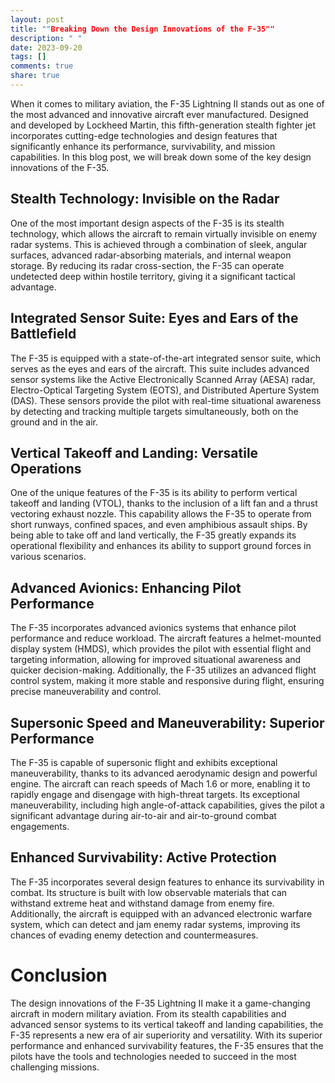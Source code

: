 ```yaml
---
layout: post
title: ""Breaking Down the Design Innovations of the F-35""
description: " "
date: 2023-09-20
tags: []
comments: true
share: true
---
```


When it comes to military aviation, the F-35 Lightning II stands out as one of the most advanced and innovative aircraft ever manufactured. Designed and developed by Lockheed Martin, this fifth-generation stealth fighter jet incorporates cutting-edge technologies and design features that significantly enhance its performance, survivability, and mission capabilities. In this blog post, we will break down some of the key design innovations of the F-35.

## Stealth Technology: Invisible on the Radar

One of the most important design aspects of the F-35 is its stealth technology, which allows the aircraft to remain virtually invisible on enemy radar systems. This is achieved through a combination of sleek, angular surfaces, advanced radar-absorbing materials, and internal weapon storage. By reducing its radar cross-section, the F-35 can operate undetected deep within hostile territory, giving it a significant tactical advantage.

## Integrated Sensor Suite: Eyes and Ears of the Battlefield

The F-35 is equipped with a state-of-the-art integrated sensor suite, which serves as the eyes and ears of the aircraft. This suite includes advanced sensor systems like the Active Electronically Scanned Array (AESA) radar, Electro-Optical Targeting System (EOTS), and Distributed Aperture System (DAS). These sensors provide the pilot with real-time situational awareness by detecting and tracking multiple targets simultaneously, both on the ground and in the air.

## Vertical Takeoff and Landing: Versatile Operations

One of the unique features of the F-35 is its ability to perform vertical takeoff and landing (VTOL), thanks to the inclusion of a lift fan and a thrust vectoring exhaust nozzle. This capability allows the F-35 to operate from short runways, confined spaces, and even amphibious assault ships. By being able to take off and land vertically, the F-35 greatly expands its operational flexibility and enhances its ability to support ground forces in various scenarios.

## Advanced Avionics: Enhancing Pilot Performance

The F-35 incorporates advanced avionics systems that enhance pilot performance and reduce workload. The aircraft features a helmet-mounted display system (HMDS), which provides the pilot with essential flight and targeting information, allowing for improved situational awareness and quicker decision-making. Additionally, the F-35 utilizes an advanced flight control system, making it more stable and responsive during flight, ensuring precise maneuverability and control.

## Supersonic Speed and Maneuverability: Superior Performance

The F-35 is capable of supersonic flight and exhibits exceptional maneuverability, thanks to its advanced aerodynamic design and powerful engine. The aircraft can reach speeds of Mach 1.6 or more, enabling it to rapidly engage and disengage with high-threat targets. Its exceptional maneuverability, including high angle-of-attack capabilities, gives the pilot a significant advantage during air-to-air and air-to-ground combat engagements.

## Enhanced Survivability: Active Protection

The F-35 incorporates several design features to enhance its survivability in combat. Its structure is built with low observable materials that can withstand extreme heat and withstand damage from enemy fire. Additionally, the aircraft is equipped with an advanced electronic warfare system, which can detect and jam enemy radar systems, improving its chances of evading enemy detection and countermeasures.

# Conclusion

The design innovations of the F-35 Lightning II make it a game-changing aircraft in modern military aviation. From its stealth capabilities and advanced sensor systems to its vertical takeoff and landing capabilities, the F-35 represents a new era of air superiority and versatility. With its superior performance and enhanced survivability features, the F-35 ensures that the pilots have the tools and technologies needed to succeed in the most challenging missions.